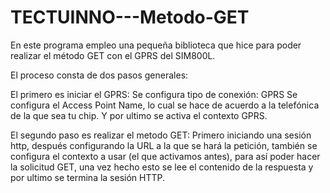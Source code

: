 # TECTUINNO---Metodo-GET
En este programa empleo una pequeña biblioteca que hice para poder realizar el método GET con el GPRS del SIM800L.

El proceso consta de dos pasos generales:

El primero es iniciar el GPRS:
Se configura tipo de conexión: GPRS
Se configura el Access Point Name, lo cual se hace de acuerdo a la telefónica de la que sea tu chip.
Y por ultimo se activa el contexto GPRS.

El segundo paso es realizar el metodo GET:
Primero iniciando una sesión http, después configurando la URL a la que se hará la petición, también se configura el contexto a usar (el que activamos antes), para así poder hacer la solicitud GET, una vez hecho esto se lee el contenido de la respuesta y por ultimo se termina la sesión HTTP.
